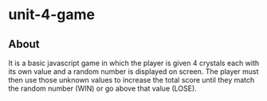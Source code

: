 ﻿# unit-4-game

## About
It is a basic javascript game in which the player is given 4 crystals each with its own value and a random number is displayed on screen. The player must then use those unknown values to increase the total score until they match the random number (WIN) or go above that value (LOSE). 
